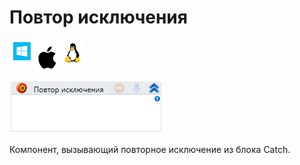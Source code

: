 # Повтор исключения

![](<../../../.gitbook/assets/image (100) (1) (1) (1) (1) (1) (187).png>)

![](<../../../.gitbook/assets/image (208).png>)

Компонент, вызывающий повторное исключение из блока Catch.
